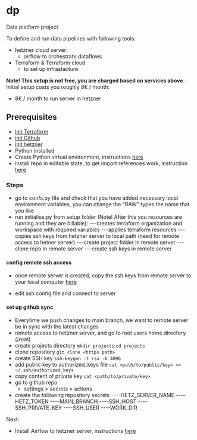 # dp
Data platform project

To define and run data pipelines with following tools:
- hetzner cloud server:
    - airflow to orchestrate dataflows
- Terraform & Terraform cloud
    - to set up infrastacture

**Note! This setup is not free, you are charged based on services above.**
Initial setup costs you roughly 8€ / month:
- 8€ / month to run server in hetzner

## Prerequisites
- [init Terraform](docs/systems/init_terraform.md)
- [init Github](docs/systems/init_github.md)
- [init hetzner](docs/systems/hetzner/init_hetzner.md)
- Python installed
- Create Python virtual environment, instructions [here](docs/create_venv.md)
- install repo in editable state, to get import references work, instruction [here](docs/init_project.md)

### Steps

- go to confs.py file and check that you have added necessary local environment variables, you can change the "RAW" types the name that you like
- run initialise.py from setup folder (Note! After this you resources are running and they are billable):
---creates terraform organization and workspace with required variables
---applies terraform resources
---copies ssh keys from hetzner server to local path (need for remote access to hetner server)
---create project folder in remote server
---clone repo in remote server
---create ssh keys in remote server

#### config remote ssh access
- once remote server is created, copy the ssh keys from remote server to your local computer [here](docs/systems/hetzner/remote_connection_hetzner.md)

- edit ssh config file and connect to server

#### set up github sync
- Everytime we push changes to main branch, we want to remote server be in sync with the latest changes
- remote access to hetzner server, and go to root users home directory (/root)
- create projects directory
```mkdir projects```
```cd projects```
- clone repository
```git clone <https path>```
- create SSH key
```ssh-keygen -t rsa -b 4096```
- add public key to authorized_keys file
```cat <path/to/public/key> >> ~/.ssh/authorized_keys```
- copy content of private key
```cat <path/to/private/key>```
- go to github repo
    - settings > secrets > actions
- create the following repository secrets
----HETZ_SERVER_NAME
----HETZ_TOKEN
----MAIN_BRANCH
----SSH_HOST
----SSH_PRIVATE_KEY
----SSH_USER
----WORK_DIR







Next:
- Install Airflow to hetzner server, instructions [here](docs/systems/hetzner/init_airflow.md)
